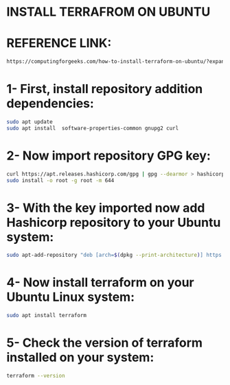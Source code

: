 # INSTALL TERRAFROM ON UBUNTU 

# REFERENCE LINK: 

```bash
https://computingforgeeks.com/how-to-install-terraform-on-ubuntu/?expand_article=1
```

# 1- First, install repository addition dependencies:

```bash
sudo apt update
sudo apt install  software-properties-common gnupg2 curl
```

# 2- Now import repository GPG key:

```bash
curl https://apt.releases.hashicorp.com/gpg | gpg --dearmor > hashicorp.gpg
sudo install -o root -g root -m 644 
```

# 3- With the key imported now add Hashicorp repository to your Ubuntu system:

```bash
sudo apt-add-repository "deb [arch=$(dpkg --print-architecture)] https://apt.releases.hashicorp.com $(lsb_release -cs) main"
```

# 4- Now install terraform on your Ubuntu Linux system:

```bash
sudo apt install terraform
```

# 5- Check the version of terraform installed on your system:

```bash
terraform --version
```